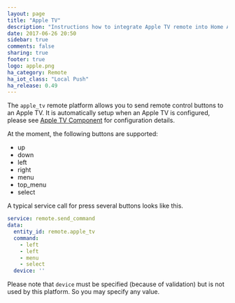 ```yaml
---
layout: page
title: "Apple TV"
description: "Instructions how to integrate Apple TV remote into Home Assistant."
date: 2017-06-26 20:50
sidebar: true
comments: false
sharing: true
footer: true
logo: apple.png
ha_category: Remote
ha_iot_class: "Local Push"
ha_release: 0.49
---
```



The `apple_tv` remote platform allows you to send remote control buttons to an Apple TV. It is automatically setup when an Apple TV is configured, please see [Apple TV Component](/components/apple_tv/) for configuration details.

At the moment, the following buttons are supported:

- up
- down
- left
- right
- menu
- top_menu
- select

A typical service call for press several buttons looks like this.

```yaml
service: remote.send_command
data:
  entity_id: remote.apple_tv
  command:
    - left
    - left
    - menu
    - select
  device: ''

```

Please note that `device` must be specified (because of validation) but is not used by this platform. So you may specify any value.
